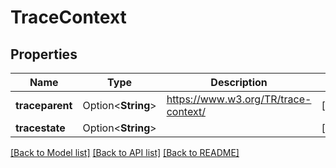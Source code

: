 # TraceContext

## Properties

Name | Type | Description | Notes
------------ | ------------- | ------------- | -------------
**traceparent** | Option<**String**> | https://www.w3.org/TR/trace-context/ | [optional]
**tracestate** | Option<**String**> |  | [optional]

[[Back to Model list]](../README.md#documentation-for-models) [[Back to API list]](../README.md#documentation-for-api-endpoints) [[Back to README]](../README.md)


